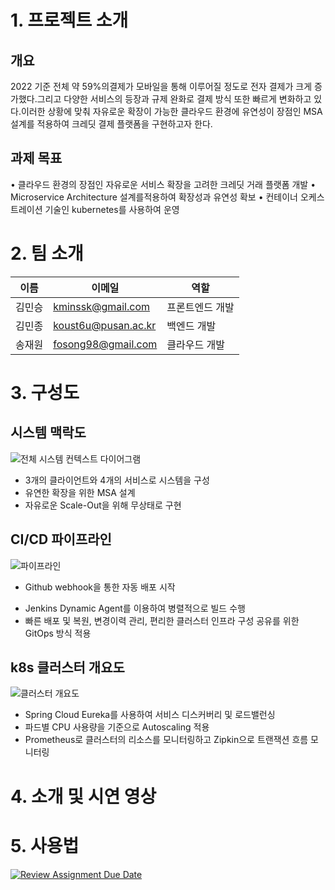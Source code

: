 # 1. 프로젝트 소개

## 개요
2022 기준 전체 약 59%의결제가 모바일을 통해 이루어질 정도로 전자 결제가 크게 증가했다.그리고 다양한 서비스의 등장과 규제 완화로 결제 방식 또한 빠르게 변화하고 있다.이러한 상황에 맞춰 자유로운 확장이 가능한 클라우드 환경에 유연성이 장점인 MSA 설계를 적용하여 크레딧 결제 플랫폼을 구현하고자 한다.

##  과제 목표
• 클라우드 환경의 장점인 자유로운 서비스 확장을 고려한 크레딧 거래 플랫폼 개발
• Microservice Architecture 설계를적용하여 확장성과 유연성 확보 
• 컨테이너 오케스트레이션 기술인 kubernetes를 사용하여 운영

# 2. 팀 소개
| 이름   | 이메일 | 역할 |
| ------ | ------ | ---- |
| 김민승 |     kminssk@gmail.com  |   프론트엔드 개발   |
| 김민종 |   koust6u@pusan.ac.kr     |   백엔드 개발   |
| 송재원       |    fosong98@gmail.com    |   클라우드 개발   |
# 3. 구성도
## 시스템 맥락도
![전체 시스템 컨텍스트 다이어그램](https://github.com/pnucse-capstone/capstone-2023-1-24/assets/79358032/b64c6463-9f0a-45b4-96d9-06d0a43da87e)
- 3개의 클라이언트와 4개의 서비스로 시스템을 구성
- 유연한 확장을 위한 MSA 설계
- 자유로운 Scale-Out을 위해 무상태로 구현

## CI/CD 파이프라인
![파이프라인](https://github.com/pnucse-capstone/capstone-2023-1-24/assets/79358032/f74c372a-a6c1-4a0d-bcdf-a5a05435a867)
* Github webhook을 통한 자동 배포 시작
- Jenkins Dynamic Agent를 이용하여 병렬적으로 빌드 수행
- 빠른 배포 및 복원, 변경이력 관리, 편리한 클러스터 인프라 구성 공유를 위한 GitOps 방식 적용

## k8s 클러스터 개요도
![클러스터 개요도](https://github.com/pnucse-capstone/capstone-2023-1-24/assets/79358032/7bdc924e-7813-45aa-9691-908ad3550f9b)
- Spring Cloud Eureka를 사용하여 서비스 디스커버리 및 로드밸런싱
- 파드별 CPU 사용량을 기준으로 Autoscaling 적용
- Prometheus로 클러스터의 리소스를 모니터링하고 Zipkin으로 트랜잭션 흐름 모니터링
# 4. 소개 및 시연 영상

# 5. 사용법

[![Review Assignment Due Date](https://classroom.github.com/assets/deadline-readme-button-24ddc0f5d75046c5622901739e7c5dd533143b0c8e959d652212380cedb1ea36.svg)](https://classroom.github.com/a/fnZ3vxy8)
